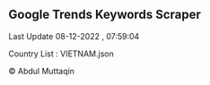 

## Google Trends Keywords Scraper 
 
Last Update 08-12-2022 , 07:59:04

Country List :
VIETNAM.json



© Abdul Muttaqin 
